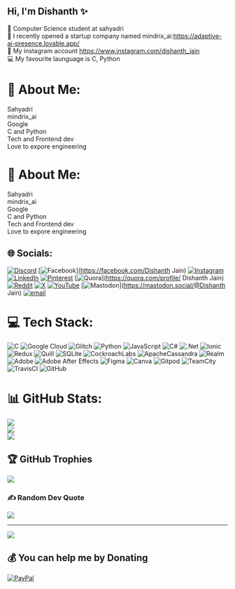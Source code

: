 ## Hi, I'm Dishanth ✨

🧠 Computer Science student at sahyadri<br/>
🔮 I recently opened a startup company named mindrix_ai:https://adaptive-ai-presence.lovable.app/<br/>
🎥 My instagram account https://www.instagram.com/dishanth_jain<br/>
💻 My favourite launguage is C, Python<br/>

# 💫 About Me:
Sahyadri<br>mindrix_ai<br>Google<br>C and Python<br>Tech and Frontend dev<br>Love to expore engineering<br>



# 💫 About Me:
Sahyadri<br>mindrix_ai<br>Google<br>C and Python<br>Tech and Frontend dev<br>Love to expore engineering<br>


## 🌐 Socials:
[![Discord](https://img.shields.io/badge/Discord-%237289DA.svg?logo=discord&logoColor=white)](https://discord.gg/dishanthjain_45493) [![Facebook](https://img.shields.io/badge/Facebook-%231877F2.svg?logo=Facebook&logoColor=white)](https://facebook.com/Dishanth Jain) [![Instagram](https://img.shields.io/badge/Instagram-%23E4405F.svg?logo=Instagram&logoColor=white)](https://instagram.com/dishanth_jain) [![LinkedIn](https://img.shields.io/badge/LinkedIn-%230077B5.svg?logo=linkedin&logoColor=white)](https://linkedin.com/in/dishanth-jain-5a792932a) [![Pinterest](https://img.shields.io/badge/Pinterest-%23E60023.svg?logo=Pinterest&logoColor=white)](https://pinterest.com/dishanthjain07) [![Quora](https://img.shields.io/badge/Quora-%23B92B27.svg?logo=Quora&logoColor=white)](https://quora.com/profile/ Dishanth Jain) [![Reddit](https://img.shields.io/badge/Reddit-%23FF4500.svg?logo=Reddit&logoColor=white)](https://reddit.com/user/dishanth_jain) [![X](https://img.shields.io/badge/X-black.svg?logo=X&logoColor=white)](https://x.com/Dishanthjain07) [![YouTube](https://img.shields.io/badge/YouTube-%23FF0000.svg?logo=YouTube&logoColor=white)](https://youtube.com/@dishanthjain4763) [![Mastodon](https://img.shields.io/badge/-MASTODON-%232B90D9?logo=mastodon&logoColor=white)](https://mastodon.social/@Dishanth Jain) [![email](https://img.shields.io/badge/Email-D14836?logo=gmail&logoColor=white)](mailto:dishanthjain07@gmail.com) 

# 💻 Tech Stack:
![C](https://img.shields.io/badge/c-%2300599C.svg?style=for-the-badge&logo=c&logoColor=white) ![Google Cloud](https://img.shields.io/badge/GoogleCloud-%234285F4.svg?style=for-the-badge&logo=google-cloud&logoColor=white) ![Glitch](https://img.shields.io/badge/glitch-%233333FF.svg?style=for-the-badge&logo=glitch&logoColor=white) ![Python](https://img.shields.io/badge/python-3670A0?style=for-the-badge&logo=python&logoColor=ffdd54) ![JavaScript](https://img.shields.io/badge/javascript-%23323330.svg?style=for-the-badge&logo=javascript&logoColor=%23F7DF1E) ![C#](https://img.shields.io/badge/c%23-%23239120.svg?style=for-the-badge&logo=csharp&logoColor=white) ![.Net](https://img.shields.io/badge/.NET-5C2D91?style=for-the-badge&logo=.net&logoColor=white) ![Ionic](https://img.shields.io/badge/Ionic-%233880FF.svg?style=for-the-badge&logo=Ionic&logoColor=white) ![Redux](https://img.shields.io/badge/redux-%23593d88.svg?style=for-the-badge&logo=redux&logoColor=white) ![Quill](https://img.shields.io/badge/Quill-52B0E7?style=for-the-badge&logo=apache&logoColor=white) ![SQLite](https://img.shields.io/badge/sqlite-%2307405e.svg?style=for-the-badge&logo=sqlite&logoColor=white) ![CockroachLabs](https://img.shields.io/badge/Cockroach%20Labs-6933FF?style=for-the-badge&logo=Cockroach%20Labs&logoColor=white) ![ApacheCassandra](https://img.shields.io/badge/cassandra-%231287B1.svg?style=for-the-badge&logo=apache-cassandra&logoColor=white) ![Realm](https://img.shields.io/badge/Realm-39477F?style=for-the-badge&logo=realm&logoColor=white) ![Adobe](https://img.shields.io/badge/adobe-%23FF0000.svg?style=for-the-badge&logo=adobe&logoColor=white) ![Adobe After Effects](https://img.shields.io/badge/Adobe%20After%20Effects-9999FF.svg?style=for-the-badge&logo=Adobe%20After%20Effects&logoColor=white) ![Figma](https://img.shields.io/badge/figma-%23F24E1E.svg?style=for-the-badge&logo=figma&logoColor=white) ![Canva](https://img.shields.io/badge/Canva-%2300C4CC.svg?style=for-the-badge&logo=Canva&logoColor=white) ![Gitpod](https://img.shields.io/badge/gitpod-f06611.svg?style=for-the-badge&logo=gitpod&logoColor=white) ![TeamCity](https://img.shields.io/badge/teamcity-000000.svg?style=for-the-badge&logo=teamcity&logoColor=white) ![TravisCI](https://img.shields.io/badge/travis%20ci-%232B2F33.svg?style=for-the-badge&logo=travis&logoColor=white) ![GitHub](https://img.shields.io/badge/github-%23121011.svg?style=for-the-badge&logo=github&logoColor=white)
# 📊 GitHub Stats:
![](https://github-readme-stats.vercel.app/api?username=dishanthjian&theme=dark&hide_border=false&include_all_commits=true&count_private=true)<br/>
![](https://nirzak-streak-stats.vercel.app/?user=dishanthjian&theme=dark&hide_border=false)<br/>
![](https://github-readme-stats.vercel.app/api/top-langs/?username=dishanthjian&theme=dark&hide_border=false&include_all_commits=true&count_private=true&layout=compact)

## 🏆 GitHub Trophies
![](https://github-profile-trophy.vercel.app/?username=dishanthjian&theme=dark&no-frame=false&no-bg=true&margin-w=4)

### ✍️ Random Dev Quote
![](https://quotes-github-readme.vercel.app/api?type=horizontal&theme=radical)

---
[![](https://visitcount.itsvg.in/api?id=dishanthjian&icon=0&color=1)](https://visitcount.itsvg.in)

  ## 💰 You can help me by Donating
  [![PayPal](https://img.shields.io/badge/PayPal-00457C?style=for-the-badge&logo=paypal&logoColor=white)](https://paypal.me/dishanthjain07) 

  
<!-- Proudly created with GPRM ( https://gprm.itsvg.in ) -->

